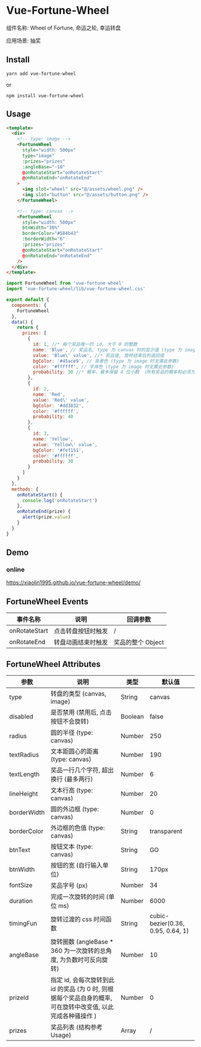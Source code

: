 
# Vue-Fortune-Wheel

组件名称: Wheel of Fortune, 命运之轮, 幸运转盘

应用场景: 抽奖

## Install
```
yarn add vue-fortune-wheel
```
or
```
npm install vue-fortune-wheel
```

## Usage

```html
<template>
  <div>
    <!-- type: image -->
    <FortuneWheel
      style="width: 500px"
      type="image"
      :prizes="prizes"
      :angleBase="-10"
      @onRotateStart="onRotateStart"
      @onRotateEnd="onRotateEnd"
    >
      <img slot="wheel" src="@/assets/wheel.png" />
      <img slot="button" src="@/assets/button.png" />
    </FortuneWheel>

    <!-- type: canvas -->
    <FortuneWheel
      style="width: 500px"
      btnWidth="30%"
      borderColor="#584b43"
      :borderWidth="6"
      :prizes="prizes"
      @onRotateStart="onRotateStart"
      @onRotateEnd="onRotateEnd"
    />
  </div>
</template>
```

```js
import FortuneWheel from 'vue-fortune-wheel'
import 'vue-fortune-wheel/lib/vue-fortune-wheel.css'

export default {
  components: {
    FortuneWheel
  },
  data() {
    return {
      prizes: [
        {
          id: 1, //* 每个奖品唯一的 id, 大于 0 的整数
          name: 'Blue', // 奖品名, type 为 canvas 时的显示值 (type 为 image 时无需此参数)
          value: 'Blue\' value', //* 奖品值, 旋转结束后的返回值
          bgColor: '#45ace9', // 背景色 (type 为 image 时无需此参数)
          color: '#ffffff', // 字体色 (type 为 image 时无需此参数)
          probability: 30 //* 概率，最多保留 4 位小数 （所有奖品的概率和必须为 100）
        },
        {
          id: 2,
          name: 'Red',
          value: 'Red\' value',
          bgColor: '#dd3832',
          color: '#ffffff',
          probability: 40
        },
        {
          id: 3,
          name: 'Yellow',
          value: 'Yellow\' value',
          bgColor: '#fef151',
          color: '#ffffff',
          probability: 30
        }
      ]
    }
  },
  methods: {
    onRotateStart() {
      console.log('onRotateStart')
    },
    onRotateEnd(prize) {
      alert(prize.value)
    }
  }
}
```

## Demo

### online
https://xiaolin1995.github.io/vue-fortune-wheel/demo/

## FortuneWheel Events
| 事件名称 | 说明 | 回调参数 |
| ------ | ------ | ------ |
| onRotateStart | 点击转盘按钮时触发 | / |
| onRotateEnd | 转盘动画结束时触发 | 奖品的整个 Object |

## FortuneWheel Attributes
| 参数 | 说明 | 类型 | 默认值 |
| ------ | ------ | ------ | ----- |
| type | 转盘的类型 (canvas, image) | String | canvas |
| disabled | 是否禁用 (禁用后, 点击按钮不会旋转) | Boolean | false |
| radius | 圆的半径 (type: canvas) | Number | 250 |
| textRadius | 文本距圆心的距离 (type: canvas) | Number | 190 |
| textLength | 奖品一行几个字符, 超出换行 (最多两行) | Number | 6 |
| lineHeight | 文本行高 (type: canvas) | Number | 20 |
| borderWidth | 圆的外边框 (type: canvas) | Number | 0 |
| borderColor | 外边框的色值 (type: canvas) | String | transparent |
| btnText | 按钮文本 (type: canvas) | String | GO |
| btnWidth | 按钮的宽 (自行输入单位) | String | 170px |
| fontSize | 奖品字号 (px) | Number | 34 |
| duration | 完成一次旋转的时间 (单位 ms) | Number | 6000 |
| timingFun | 旋转过渡的 css 时间函数 | String | cubic-bezier(0.36, 0.95, 0.64, 1) |
| angleBase | 旋转圈数 (angleBase * 360 为一次旋转的总角度, 为负数时可反向旋转) | Number | 10 |
| prizeId | 指定 id, 会每次旋转到此 id 的奖品 (为 0 时, 则根据每个奖品自身的概率, 可在旋转中改变值, 以此完成各种骚操作 ) | Number | 0 |
| prizes | 奖品列表 (结构参考 Usage) | Array | / |

